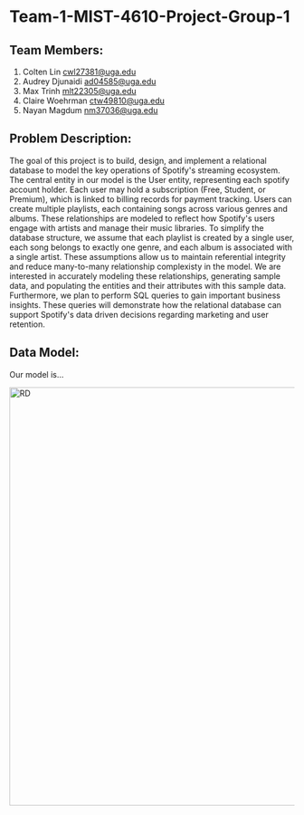 # Team-1-MIST-4610-Project-Group-1

## Team Members:
1. Colten Lin cwl27381@uga.edu
2. Audrey Djunaidi ad04585@uga.edu
3. Max Trinh mlt22305@uga.edu
4. Claire Woehrman ctw49810@uga.edu
5. Nayan Magdum nm37036@uga.edu

## Problem Description:
The goal of this project is to build, design, and implement a relational database to model the key operations of Spotify's streaming ecosystem. The central entity in our model is the User entity, representing each spotify account holder. Each user may hold a subscription (Free, Student, or Premium), which is linked to billing records for payment tracking. Users can create multiple playlists, each containing songs across various genres and albums. These relationships are modeled to reflect how Spotify's users engage with artists and manage their music libraries. To simplify the database structure, we assume that each playlist is created by a single user, each song belongs to exactly one genre, and each album is associated with a single artist. These assumptions allow us to maintain referential integrity and reduce many-to-many relationship complexisty in the model. We are interested in accurately modeling these relationships, generating sample data, and populating the entities and their attributes with this sample data. Furthermore, we plan to perform SQL queries to gain important business insights. These queries will demonstrate how the relational database can support Spotify's data driven decisions regarding marketing and user retention.


## Data Model:

Our model is...

<img width="1033" height="739" alt="RD" src="https://github.com/user-attachments/assets/0a9ac47e-b413-4782-8d16-294b5b153622" />
